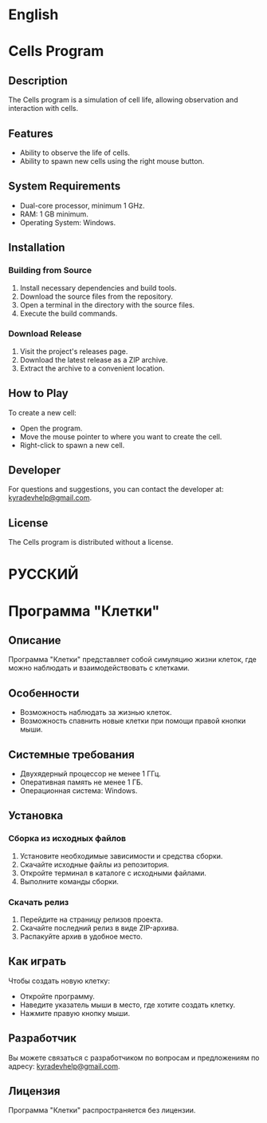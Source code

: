 # English
# Cells Program

## Description
The Cells program is a simulation of cell life, allowing observation and interaction with cells.

## Features
- Ability to observe the life of cells.
- Ability to spawn new cells using the right mouse button.

## System Requirements
- Dual-core processor, minimum 1 GHz.
- RAM: 1 GB minimum.
- Operating System: Windows.

## Installation
### Building from Source
1. Install necessary dependencies and build tools.
2. Download the source files from the repository.
3. Open a terminal in the directory with the source files.
4. Execute the build commands.

### Download Release
1. Visit the project's releases page.
2. Download the latest release as a ZIP archive.
3. Extract the archive to a convenient location.

## How to Play
To create a new cell:
- Open the program.
- Move the mouse pointer to where you want to create the cell.
- Right-click to spawn a new cell.

## Developer
For questions and suggestions, you can contact the developer at: kyradevhelp@gmail.com.

## License
The Cells program is distributed without a license.



# РУССКИЙ

# Программа "Клетки"

## Описание
Программа "Клетки" представляет собой симуляцию жизни клеток, где можно наблюдать и взаимодействовать с клетками.

## Особенности
- Возможность наблюдать за жизнью клеток.
- Возможность спавнить новые клетки при помощи правой кнопки мыши.

## Системные требования
- Двухядерный процессор не менее 1 ГГц.
- Оперативная память не менее 1 ГБ.
- Операционная система: Windows.

## Установка
### Сборка из исходных файлов
1. Установите необходимые зависимости и средства сборки.
2. Скачайте исходные файлы из репозитория.
3. Откройте терминал в каталоге с исходными файлами.
4. Выполните команды сборки.

### Скачать релиз
1. Перейдите на страницу релизов проекта.
2. Скачайте последний релиз в виде ZIP-архива.
3. Распакуйте архив в удобное место.

## Как играть
Чтобы создать новую клетку:
- Откройте программу.
- Наведите указатель мыши в место, где хотите создать клетку.
- Нажмите правую кнопку мыши.

## Разработчик
Вы можете связаться с разработчиком по вопросам и предложениям по адресу: kyradevhelp@gmail.com.

## Лицензия
Программа "Клетки" распространяется без лицензии.

